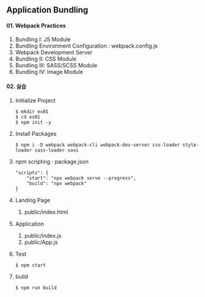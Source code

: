 ## Application Bundling


#### 01. Webpack Practices
1. Bundling I: JS Module
2. Bundling Environment Configuration : webpack.config.js
3. Webpack Development Server
4. Bundling II: CSS Module
5. Bundling III: SASS/SCSS Module
6. Bundling IV: Image Module


#### 02. 실습
1. Initialize Project

    ```
    $ mkdir ex01
    $ cd ex01
    $ npm init -y 
    ```

2. Install Packages

    ```
    $ npm i -D webpack webpack-cli webpack-dev-server css-loader style-loader sass-loader sass
    ```

3. npm scripting : package.json
    
    ```
    "scripts": {
        "start": "npx webpack serve --progress",
        "build": "npx webpack"
    } 
    ```

4. Landing Page

    1) public/index.html

5. Application

    1) public/index.js
    2) public/App.js

6. Test

    ```
    $ npm start
    ```

7. build

    ```
    $ npm run build
    ```
